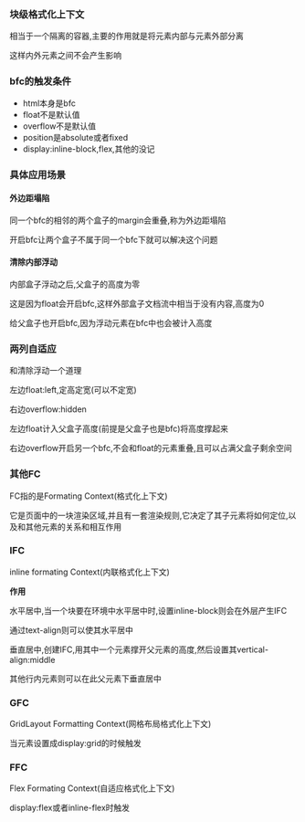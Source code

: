 ### 块级格式化上下文

相当于一个隔离的容器,主要的作用就是将元素内部与元素外部分离

这样内外元素之间不会产生影响

### bfc的触发条件

- html本身是bfc
- float不是默认值
- overflow不是默认值
- position是absolute或者fixed
- display:inline-block,flex,其他的没记

### 具体应用场景

#### 外边距塌陷

同一个bfc的相邻的两个盒子的margin会重叠,称为外边距塌陷

开启bfc让两个盒子不属于同一个bfc下就可以解决这个问题

#### 清除内部浮动

内部盒子浮动之后,父盒子的高度为零

这是因为float会开启bfc,这样外部盒子文档流中相当于没有内容,高度为0

给父盒子也开启bfc,因为浮动元素在bfc中也会被计入高度

### 两列自适应

和清除浮动一个道理

左边float:left,定高定宽(可以不定宽)

右边overflow:hidden

左边float计入父盒子高度(前提是父盒子也是bfc)将高度撑起来

右边overflow开启另一个bfc,不会和float的元素重叠,且可以占满父盒子剩余空间

### 其他FC

FC指的是Formating Context(格式化上下文)

它是页面中的一块渲染区域,并且有一套渲染规则,它决定了其子元素将如何定位,以及和其他元素的关系和相互作用

### IFC

inline formating Context(内联格式化上下文)

**作用**

水平居中,当一个块要在环境中水平居中时,设置inline-block则会在外层产生IFC

通过text-align则可以使其水平居中

垂直居中,创建IFC,用其中一个元素撑开父元素的高度,然后设置其vertical-align:middle

其他行内元素则可以在此父元素下垂直居中

### GFC

GridLayout Formatting Context(网格布局格式化上下文)

当元素设置成display:grid的时候触发

### FFC

Flex Formating Context(自适应格式化上下文)

display:flex或者inline-flex时触发

